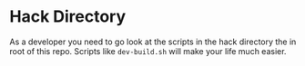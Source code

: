 # Hack Directory

As a developer you need to go look at the scripts in the hack directory the in root of this repo.  Scripts like `dev-build.sh` will make your life much easier.
